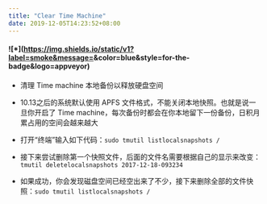 ```yaml
---
title: "Clear Time Machine"
date: 2019-12-05T14:23:52+08:00
---
```

#### ![*](https://img.shields.io/static/v1?label=smoke&message=<Clear Time Machine>&color=blue&style=for-the-badge&logo=appveyor) 

- 清理 Time machine 本地备份以释放硬盘空间

- 10.13之后的系统默认使用 APFS 文件格式，不能关闭本地快照。也就是说一旦你开启了 Time machine，每次备份时都会在你本地留下一份备份，日积月累占用的空间会越来越大


- 打开“终端”输入如下代码：`sudo tmutil listlocalsnapshots /`

- 接下来尝试删除第一个快照文件，后面的文件名需要根据自己的显示来改变：`tmutil deletelocalsnapshots 2017-12-18-093234`

- 如果成功，你会发现磁盘空间已经空出来了不少，接下来删除全部的文件快照：`sudo tmutil listlocalsnapshots /`